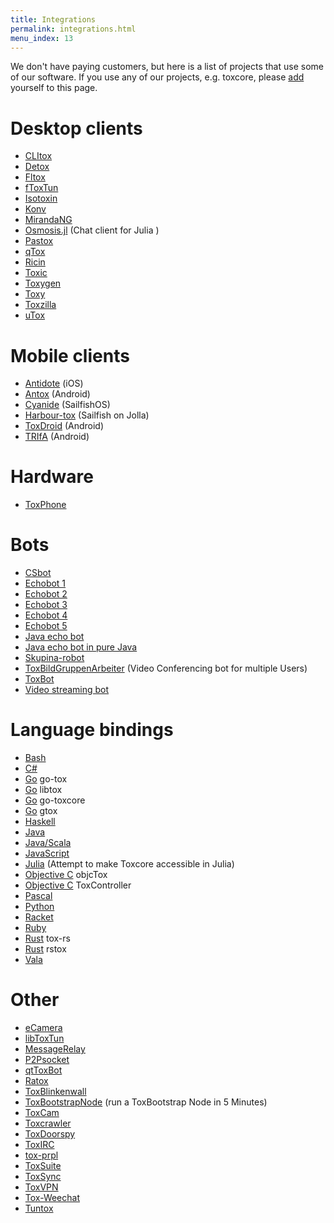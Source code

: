 ```yaml
---
title: Integrations
permalink: integrations.html
menu_index: 13
---
```


We don't have paying customers, but here is a list of projects that use some
of our software. If you use any of our projects, e.g. toxcore, please
[add](https://github.com/TokTok/website/edit/master/toktok/integrations.md)
yourself to this page.

# Desktop clients

*   [CLItox](https://github.com/commandus/clitox)
*   [Detox](https://github.com/hexafluoride/Detox)
*   [Fltox](https://github.com/msteinbeck/fltox)
*   [fToxTun](https://github.com/ddorian1/fToxTun)
*   [Isotoxin](https://github.com/isotoxin/isotoxin)
*   [Konv](https://github.com/SkyzohKey/Konv)
*   [MirandaNG](https://github.com/miranda-ng/miranda-ng)
*   [Osmosis.jl](https://github.com/SimonDanisch/Osmosis.jl)
    (Chat client for Julia )
*   [Pastox](https://github.com/JX7P/Pastox)
*   [qTox](https://github.com/qTox/qTox)
*   [Ricin](https://github.com/RicinApp/Ricin)
*   [Toxic](https://github.com/JFreegman/toxic)
*   [Toxygen](https://github.com/toxygen-project/toxygen)
*   [Toxy](https://github.com/alexbakker/Toxy)
*   [Toxzilla](https://github.com/toxzilla/app)
*   [uTox](https://github.com/uTox/uTox)

# Mobile clients

*   [Antidote](https://github.com/Antidote-for-Tox/Antidote) (iOS)
*   [Antox](https://github.com/Antox/Antox) (Android)
*   [Cyanide](https://github.com/krobelus/cyanide) (SailfishOS)
*   [Harbour-tox](https://github.com/emmanuelduv/harbour-tox) (Sailfish on Jolla)
*   [ToxDroid](https://github.com/suzp1984/ToxDroid) (Android)
*   [TRIfA](https://github.com/zoff99/ToxAndroidRefImpl) (Android)

# Hardware

*   [ToxPhone](https://github.com/zoff99/ToxPhone/blob/master/README.md)

# Bots

*   [CSbot](https://github.com/JFreegman/CSbot)
*   [Echobot 1](https://github.com/alexbakker/EchoBot)
*   [Echobot 2](https://wiki.tox.chat/developers/client_examples/echo_bot)
*   [Echobot 3](https://github.com/toxon/ToxEcho)
*   [Echobot 4](https://gist.github.com/nurupo/8c6c1d455b39b0830668)
*   [Echobot 5](https://github.com/yodakohl/c-toxecho)
*   [Java echo bot](https://github.com/TokTok/echobot-jvm)
*   [Java echo bot in pure Java](https://github.com/zoff99/java_toxclient_example)
*   [Skupina-robot](https://github.com/zoff99/skupina-robot)
*   [ToxBildGruppenArbeiter](https://github.com/zoff99/ToxBildGruppenArbeiter)
    (Video Conferencing bot for multiple Users)
*   [ToxBot](https://github.com/JFreegman/ToxBot)
*   [Video streaming bot](https://github.com/TokTok/streambot-jvm)

# Language bindings

*   [Bash](https://github.com/mensinda/bash-toxcore)
*   [C#](https://github.com/alexbakker/SharpTox)
*   [Go](https://github.com/codedust/go-tox) go-tox
*   [Go](https://github.com/josephyzhou/libtox) libtox
*   [Go](https://github.com/kitech/go-toxcore) go-toxcore
*   [Go](https://github.com/xhebox/gtox) gtox
*   [Haskell](https://github.com/TokTok/hs-toxcore-c)
*   [Java](https://github.com/zoff99/java_toxclient_example/tree/master/jni-c-toxcore)
*   [Java/Scala](https://github.com/TokTok/jvm-toxcore-c)
*   [JavaScript](https://github.com/TokTok/js-toxcore-c)
*   [Julia](https://github.com/JuliaIO/Toxcore.jl)
    (Attempt to make Toxcore accessible in Julia)
*   [Objective C](https://github.com/Antidote-for-Tox/objcTox) objcTox
*   [Objective C](https://github.com/PotcFdk/ToxController) ToxController
*   [Pascal](https://github.com/kangreon/pascal-toxcore)
*   [Python](https://github.com/TokTok/py-toxcore-c)
*   [Racket](https://github.com/lehitoskin/libtoxcore-racket)
*   [Ruby](https://github.com/toxon/tox.rb)
*   [Rust](https://github.com/quininer/tox-rs) tox-rs
*   [Rust](https://github.com/suhr/rstox) rstox
*   [Vala](https://github.com/RicinApp/tox-vapi)

# Other

*   [eCamera](https://github.com/stiartsly/eCamera)
*   [libToxTun](https://github.com/ddorian1/libToxTun)
*   [MessageRelay](https://github.com/markwinter/MessageRelay)
*   [P2Psocket](https://github.com/stiartsly/p2psocket)
*   [qtToxBot](https://github.com/w3x731/qtToxBot)
*   [Ratox](https://github.com/pranomostro/ratox)
*   [ToxBlinkenwall](https://github.com/zoff99/ToxBlinkenwall)
*   [ToxBootstrapNode](https://github.com/zoff99/ToxTCP-RelayNode)
    (run a ToxBootstrap Node in 5 Minutes)
*   [ToxCam](https://github.com/zoff99/ToxCam)
*   [Toxcrawler](https://github.com/JFreegman/toxcrawler)
*   [ToxDoorspy](https://github.com/zoff99/ToxDoorspy)
*   [ToxIRC](https://github.com/endoffile78/toxirc)
*   [tox-prpl](https://github.com/jin-eld/tox-prpl)
*   [ToxSuite](https://github.com/bignaux/ToxSuite)
*   [ToxSync](https://github.com/MKras/ToxSync)
*   [ToxVPN](https://github.com/cleverca22/toxvpn)
*   [Tox-Weechat](https://github.com/haavard/tox-weechat)
*   [Tuntox](https://github.com/gjedeer/tuntox)
